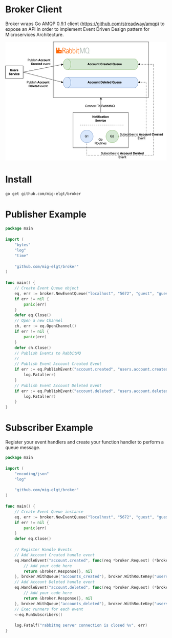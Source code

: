 # Broker Client

Broker wraps Go AMQP 0.9.1 client (https://github.com/streadway/amqp) to expose an API in order to implement Event Driven Design pattern for Microservices Architecture.

![Color](./broker_rabbitmq.png)

# Install

```bash
go get github.com/mig-elgt/broker
```

# Publisher Example

```go
package main

import (
	"bytes"
	"log"
	"time"

	"github.com/mig-elgt/broker"
)

func main() {
	// Create Event Queue object
	eq, err := broker.NewEventQueue("localhost", "5672", "guest", "guest")
	if err != nil {
		panic(err)
	}
	defer eq.Close()
	// Open a new Channel
	ch, err := eq.OpenChannel()
	if err != nil {
		panic(err)
	}
	defer ch.Close()
	// Publish Events to RabbitMQ
	// 
	// Publish Event Account Created Event
	if err := eq.PublishEvent("account.created", "users.account.created", bytes.NewBufferString("hi folks"), ch); err != nil { 
		log.Fatal(err)
	}
	// Publish Event Account Deleted Event
	if err := eq.PublishEvent("account.deleted", "users.account.deleted", bytes.NewBufferString("good bye"), ch); err != nil { 
		log.Fatal(err)
	}
}

```

# Subscriber Example
Register your event handlers and create your function handler to perform a queue message.

```go
package main

import (
	"encoding/json"
	"log"

	"github.com/mig-elgt/broker"
)

func main() {
	// Create Event Queue instance
	eq, err := broker.NewEventQueue("localhost", "5672", "guest", "guest")
	if err != nil {
		panic(err)
	}
	defer eq.Close()

	// Register Handle Events
	// Add Account Created handle event
	eq.HandleEvent("account.created", func(req *broker.Request) (*broker.Response, error) {
	    // Add your code here
		return &broker.Response{}, nil
	}, broker.WithQueue("accounts_created"), broker.WithRouteKey("users.account.created"))
	// Add Account Deleted handle event
	eq.HandleEvent("account.deleted", func(req *broker.Request) (*broker.Response, error) {
	    // Add your code here
		return &broker.Response{}, nil
	}, broker.WithQueue("accounts_deleted"), broker.WithRouteKey("users.account.deleted"))
	// Exec runners for each event
	<-eq.RunSubscribers()

	log.Fatalf("rabbitmq server connection is closed %v", err)
}

```
